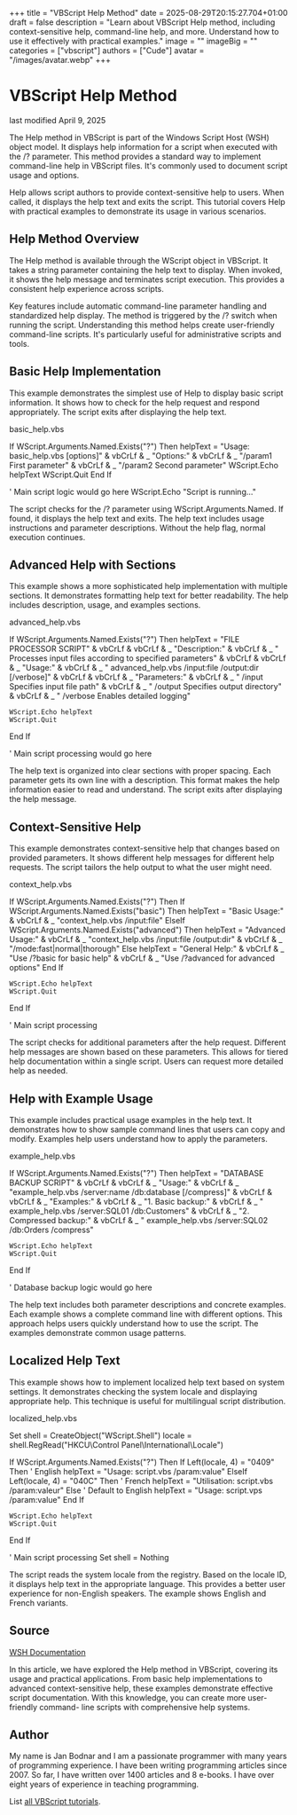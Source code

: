 +++
title = "VBScript Help Method"
date = 2025-08-29T20:15:27.704+01:00
draft = false
description = "Learn about VBScript Help method, including context-sensitive help, command-line help, and more. Understand how to use it effectively with practical examples."
image = ""
imageBig = ""
categories = ["vbscript"]
authors = ["Cude"]
avatar = "/images/avatar.webp"
+++

# VBScript Help Method

last modified April 9, 2025

The Help method in VBScript is part of the Windows Script Host
(WSH) object model. It displays help information for a script when executed with
the /? parameter. This method provides a standard way to implement command-line
help in VBScript files. It's commonly used to document script usage and options.

Help allows script authors to provide context-sensitive help to
users. When called, it displays the help text and exits the script. This
tutorial covers Help with practical examples to demonstrate its
usage in various scenarios.

## Help Method Overview

The Help method is available through the WScript
object in VBScript. It takes a string parameter containing the help text to
display. When invoked, it shows the help message and terminates script
execution. This provides a consistent help experience across scripts.

Key features include automatic command-line parameter handling and standardized
help display. The method is triggered by the /? switch when running the script.
Understanding this method helps create user-friendly command-line scripts. It's
particularly useful for administrative scripts and tools.

## Basic Help Implementation

This example demonstrates the simplest use of Help to display basic
script information. It shows how to check for the help request and respond
appropriately. The script exits after displaying the help text.

basic_help.vbs
  

If WScript.Arguments.Named.Exists("?") Then
    helpText = "Usage: basic_help.vbs [options]" &amp; vbCrLf &amp; _
               "Options:" &amp; vbCrLf &amp; _
               "/param1   First parameter" &amp; vbCrLf &amp; _
               "/param2   Second parameter"
    WScript.Echo helpText
    WScript.Quit
End If

' Main script logic would go here
WScript.Echo "Script is running..."

The script checks for the /? parameter using WScript.Arguments.Named.
If found, it displays the help text and exits. The help text includes usage
instructions and parameter descriptions. Without the help flag, normal execution
continues.

## Advanced Help with Sections

This example shows a more sophisticated help implementation with multiple
sections. It demonstrates formatting help text for better readability. The help
includes description, usage, and examples sections.

advanced_help.vbs
  

If WScript.Arguments.Named.Exists("?") Then
    helpText = "FILE PROCESSOR SCRIPT" &amp; vbCrLf &amp; vbCrLf &amp; _
               "Description:" &amp; vbCrLf &amp; _
               "  Processes input files according to specified parameters" &amp; vbCrLf &amp; vbCrLf &amp; _
               "Usage:" &amp; vbCrLf &amp; _
               "  advanced_help.vbs /input:file /output:dir [/verbose]" &amp; vbCrLf &amp; vbCrLf &amp; _
               "Parameters:" &amp; vbCrLf &amp; _
               "  /input    Specifies input file path" &amp; vbCrLf &amp; _
               "  /output   Specifies output directory" &amp; vbCrLf &amp; _
               "  /verbose  Enables detailed logging"
    
    WScript.Echo helpText
    WScript.Quit
End If

' Main script processing would go here

The help text is organized into clear sections with proper spacing. Each
parameter gets its own line with a description. This format makes the help
information easier to read and understand. The script exits after displaying the
help message.

## Context-Sensitive Help

This example demonstrates context-sensitive help that changes based on provided
parameters. It shows different help messages for different help requests. The
script tailors the help output to what the user might need.

context_help.vbs
  

If WScript.Arguments.Named.Exists("?") Then
    If WScript.Arguments.Named.Exists("basic") Then
        helpText = "Basic Usage:" &amp; vbCrLf &amp; _
                   "context_help.vbs /input:file"
    ElseIf WScript.Arguments.Named.Exists("advanced") Then
        helpText = "Advanced Usage:" &amp; vbCrLf &amp; _
                   "context_help.vbs /input:file /output:dir" &amp; vbCrLf &amp; _
                   "/mode:fast|normal|thorough"
    Else
        helpText = "General Help:" &amp; vbCrLf &amp; _
                   "Use /?basic for basic help" &amp; vbCrLf &amp; _
                   "Use /?advanced for advanced options"
    End If
    
    WScript.Echo helpText
    WScript.Quit
End If

' Main script processing

The script checks for additional parameters after the help request. Different
help messages are shown based on these parameters. This allows for tiered help
documentation within a single script. Users can request more detailed help as
needed.

## Help with Example Usage

This example includes practical usage examples in the help text. It demonstrates
how to show sample command lines that users can copy and modify. Examples help
users understand how to apply the parameters.

example_help.vbs
  

If WScript.Arguments.Named.Exists("?") Then
    helpText = "DATABASE BACKUP SCRIPT" &amp; vbCrLf &amp; vbCrLf &amp; _
               "Usage:" &amp; vbCrLf &amp; _
               "example_help.vbs /server:name /db:database [/compress]" &amp; vbCrLf &amp; vbCrLf &amp; _
               "Examples:" &amp; vbCrLf &amp; _
               "1. Basic backup:" &amp; vbCrLf &amp; _
               "   example_help.vbs /server:SQL01 /db:Customers" &amp; vbCrLf &amp; _
               "2. Compressed backup:" &amp; vbCrLf &amp; _
               "   example_help.vbs /server:SQL02 /db:Orders /compress"
    
    WScript.Echo helpText
    WScript.Quit
End If

' Database backup logic would go here

The help text includes both parameter descriptions and concrete examples. Each
example shows a complete command line with different options. This approach helps
users quickly understand how to use the script. The examples demonstrate common
usage patterns.

## Localized Help Text

This example shows how to implement localized help text based on system
settings. It demonstrates checking the system locale and displaying appropriate
help. This technique is useful for multilingual script distribution.

localized_help.vbs
  

Set shell = CreateObject("WScript.Shell")
locale = shell.RegRead("HKCU\Control Panel\International\Locale")

If WScript.Arguments.Named.Exists("?") Then
    If Left(locale, 4) = "0409" Then ' English
        helpText = "Usage: script.vbs /param:value"
    ElseIf Left(locale, 4) = "040C" Then ' French
        helpText = "Utilisation: script.vbs /param:valeur"
    Else ' Default to English
        helpText = "Usage: script.vps /param:value"
    End If
    
    WScript.Echo helpText
    WScript.Quit
End If

' Main script processing
Set shell = Nothing

The script reads the system locale from the registry. Based on the locale ID, it
displays help text in the appropriate language. This provides a better user
experience for non-English speakers. The example shows English and French
variants.

## Source

[WSH Documentation](https://learn.microsoft.com/en-us/previous-versions/windows/internet-explorer/ie-developer/scripting-articles/d5wf67tc(v=vs.84))

In this article, we have explored the Help method in VBScript,
covering its usage and practical applications. From basic help implementations
to advanced context-sensitive help, these examples demonstrate effective script
documentation. With this knowledge, you can create more user-friendly command-
line scripts with comprehensive help systems.

## Author

My name is Jan Bodnar and I am a passionate programmer with many years of
programming experience. I have been writing programming articles since 2007. So
far, I have written over 1400 articles and 8 e-books. I have over eight years of
experience in teaching programming.

List [all VBScript tutorials](/vbscript/).